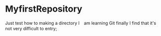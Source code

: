 # MyfirstRepository
Just test how to  making a directory
I　am learning Git
finally I find that it's not very difficult to entry;
